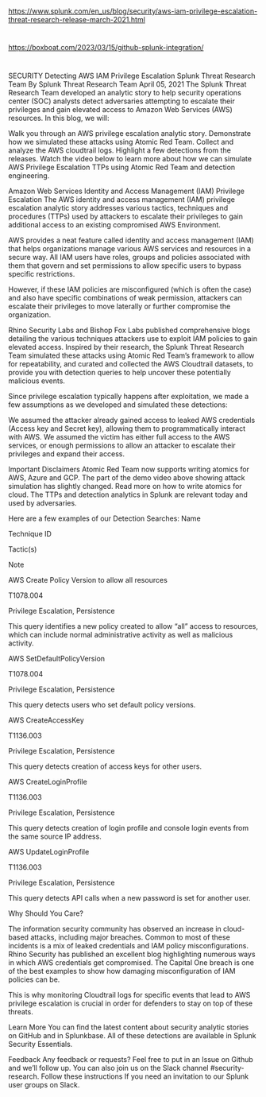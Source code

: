 

##
#
https://www.splunk.com/en_us/blog/security/aws-iam-privilege-escalation-threat-research-release-march-2021.html
#
https://boxboat.com/2023/03/15/github-splunk-integration/
#
##
  
SECURITY
Detecting AWS IAM Privilege Escalation
Splunk Threat Research Team  By Splunk Threat Research Team April 05, 2021
The Splunk Threat Research Team developed an analytic story to help security operations center (SOC) analysts detect adversaries attempting to escalate their privileges and gain elevated access to Amazon Web Services (AWS) resources. In this blog, we will:

Walk you through an AWS privilege escalation analytic story.
Demonstrate how we simulated these attacks using Atomic Red Team.
Collect and analyze the AWS cloudtrail logs.
Highlight a few detections from the releases.
Watch the video below to learn more about how we can simulate AWS Privilege Escalation TTPs using Atomic Red Team and detection engineering.


Amazon Web Services Identity and Access Management (IAM) Privilege Escalation
The AWS identity and access management (IAM) privilege escalation analytic story addresses various tactics, techniques and procedures (TTPs) used by attackers to escalate their privileges to gain additional access to an existing compromised AWS Environment.  

AWS provides a neat feature called identity and access management (IAM) that helps organizations manage various AWS services and resources in a secure way. All IAM users have roles, groups and policies associated with them that govern and set permissions to allow specific users to bypass specific restrictions. 

However, if these IAM policies are misconfigured (which is often the case) and also have specific combinations of weak permission, attackers can escalate their privileges to move laterally or further compromise the organization.

Rhino Security Labs and Bishop Fox Labs published comprehensive blogs detailing the various techniques attackers use to exploit IAM policies to gain elevated access. Inspired by their research, the Splunk Threat Research Team simulated these attacks using Atomic Red Team’s framework to allow for repeatability, and curated and collected the AWS Cloudtrail datasets, to provide you with detection queries to help uncover these potentially malicious events. 

Since privilege escalation typically happens after exploitation, we made a few assumptions as we developed and simulated these detections:

We assumed the attacker already gained access to leaked AWS credentials (Access key and Secret key), allowing them to programmatically interact with AWS. 
We assumed the victim has either full access to the AWS services, or enough permissions to allow an attacker to escalate their privileges and expand their access.  
 
Important Disclaimers
Atomic Red Team now supports writing atomics for AWS, Azure and GCP. The part of the demo video above showing attack simulation has slightly changed. Read more on how to write atomics for cloud. The TTPs and detection analytics in Splunk are relevant today and used by adversaries.
 
Here are a few examples of our Detection Searches:
Name

Technique ID

Tactic(s)

Note

AWS Create Policy Version to allow all resources

T1078.004

Privilege Escalation, Persistence

This query identifies a new policy created to allow “all” access to resources, which can include normal administrative activity as well as malicious activity. 

AWS SetDefaultPolicyVersion

T1078.004

Privilege Escalation, Persistence

This query detects users who set default policy versions.

AWS CreateAccessKey

T1136.003

Privilege Escalation, Persistence

This query detects creation of access keys for other users.

AWS CreateLoginProfile

T1136.003

Privilege Escalation, Persistence

This query detects creation of login profile and console login events from the same source IP address. 

AWS UpdateLoginProfile

T1136.003

Privilege Escalation, Persistence

This query detects API calls when a new password is set for another user.


Why Should You Care?


The information security community has observed an increase in cloud-based attacks, including major breaches. Common to most of these incidents is a mix of leaked credentials and IAM policy misconfigurations. Rhino Security has published an excellent blog highlighting numerous ways in which AWS credentials get compromised. The Capital One breach is one of the best examples to show how damaging misconfiguration of IAM policies can be.

This is why monitoring Cloudtrail logs for specific events that lead to AWS privilege escalation is crucial in order for defenders to stay on top of these threats.  

Learn More
You can find the latest content about security analytic stories on GitHub and in Splunkbase. All of these detections are available in Splunk Security Essentials. 

Feedback
Any feedback or requests? Feel free to put in an Issue on Github and we’ll follow up. You can also  join us on the Slack channel #security-research. Follow these instructions If you need an invitation to our Splunk user groups on Slack.

